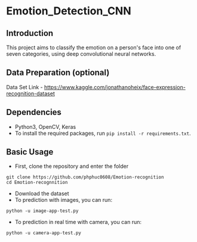 # Emotion_Detection_CNN
## Introduction
This project aims to classify the emotion on a person's face into one of seven categories, using deep convolutional neural networks.
## Data Preparation (optional)
Data Set Link - https://www.kaggle.com/jonathanoheix/face-expression-recognition-dataset
## Dependencies
- Python3, OpenCV, Keras
- To install the required packages, run `pip install -r requirements.txt`.
## Basic Usage
- First, clone the repository and enter the folder
```
git clone https://github.com/phphuc0608/Emotion-recognition
cd Emotion-recognnition
```
- Download the dataset
- To prediction with images, you can run:
```
python -u image-app-test.py
```
- To prediction in real time with camera, you can run:
```
python -u camera-app-test.py
```

